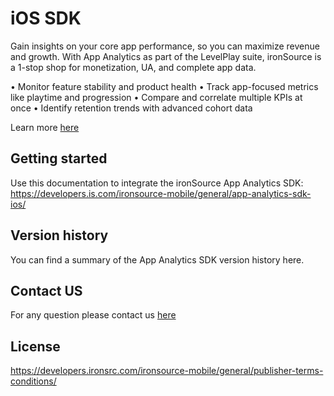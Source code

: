 # iOS SDK 

Gain insights on your core app performance, so you can maximize revenue and growth. With App Analytics as part of the LevelPlay suite, ironSource is a 1-stop shop for monetization, UA, and complete app data.

• Monitor feature stability and product health
• Track app-focused metrics like playtime and progression
• Compare and correlate multiple KPIs at once
• Identify retention trends with advanced cohort data

Learn more [here](https://www.is.com/app-analytics/)

## Getting started
Use this documentation to integrate the ironSource App Analytics SDK:
https://developers.is.com/ironsource-mobile/general/app-analytics-sdk-ios/

## Version history 
You can find a summary of the App Analytics SDK version history here.

## Contact US 
For any question please contact us [here](https://ironsrc.formtitan.com/knowledge-center#/)

## License 
https://developers.ironsrc.com/ironsource-mobile/general/publisher-terms-conditions/
